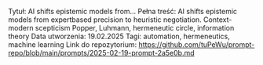Tytuł: AI shifts epistemic models from...
Pełna treść: AI shifts epistemic models from expertbased precision to heuristic negotiation. Context- modern scepticism Popper, Luhmann, hermeneutic circle, information theory
Data utworzenia: 19.02.2025
Tagi: automation, hermeneutics, machine learning
Link do repozytorium: https://github.com/tuPeWu/prompt-repo/blob/main/prompts/2025-02-19-prompt-2a5e0b.md
